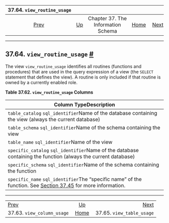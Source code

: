 

|                      37.64. `view_routine_usage`                      |                                                                    |                                    |                                                       |                                                                     |
| :-------------------------------------------------------------------: | :----------------------------------------------------------------- | :--------------------------------: | ----------------------------------------------------: | ------------------------------------------------------------------: |
| [Prev](infoschema-view-column-usage.html "37.63. view_column_usage")  | [Up](information-schema.html "Chapter 37. The Information Schema") | Chapter 37. The Information Schema | [Home](index.html "PostgreSQL 17devel Documentation") |  [Next](infoschema-view-table-usage.html "37.65. view_table_usage") |

***

## 37.64. `view_routine_usage` [#](#INFOSCHEMA-VIEW-ROUTINE-USAGE)

The view `view_routine_usage` identifies all routines (functions and procedures) that are used in the query expression of a view (the `SELECT` statement that defines the view). A routine is only included if that routine is owned by a currently enabled role.

**Table 37.62. `view_routine_usage` Columns**

| Column TypeDescription                                                                                                                                     |
| ---------------------------------------------------------------------------------------------------------------------------------------------------------- |
| `table_catalog` `sql_identifier`Name of the database containing the view (always the current database)                                                     |
| `table_schema` `sql_identifier`Name of the schema containing the view                                                                                      |
| `table_name` `sql_identifier`Name of the view                                                                                                              |
| `specific_catalog` `sql_identifier`Name of the database containing the function (always the current database)                                              |
| `specific_schema` `sql_identifier`Name of the schema containing the function                                                                               |
| `specific_name` `sql_identifier`The “specific name” of the function. See [Section 37.45](infoschema-routines.html "37.45. routines") for more information. |

***

|                                                                       |                                                                    |                                                                     |
| :-------------------------------------------------------------------- | :----------------------------------------------------------------: | ------------------------------------------------------------------: |
| [Prev](infoschema-view-column-usage.html "37.63. view_column_usage")  | [Up](information-schema.html "Chapter 37. The Information Schema") |  [Next](infoschema-view-table-usage.html "37.65. view_table_usage") |
| 37.63. `view_column_usage`                                            |        [Home](index.html "PostgreSQL 17devel Documentation")       |                                           37.65. `view_table_usage` |
